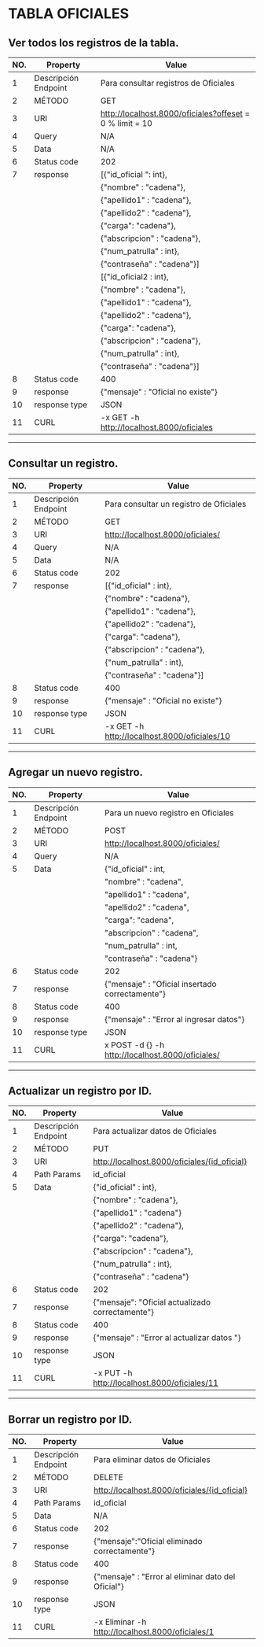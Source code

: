 # TABLA OFICIALES

## Ver todos los registros de la tabla.

|   NO.| Property                        |Value                                                   |
|------|---------------------------------|--------------------------------------------------------|
| 1    |Descripción Endpoint             |Para consultar registros de Oficiales                   |
| 2    |MÉTODO                           |GET                                                     |
| 3    |URI                              |http://localhost.8000/oficiales?offeset = 0 % limit = 10|
| 4    |Query                            |N/A                                                     |
| 5    |Data                             |N/A                                                     |
| 6    |Status code                      |202                                                     |
| 7    |response                         |[{"id_oficial ": int},                                  |
|      |                                 |        {"nombre" : "cadena"},                          |
|      |                                 |      {"apellido1" : "cadena"},                         |
|      |                                 |        {"apellido2" : "cadena"},                       |
|      |                                 |        {"carga": "cadena"},                            |
|      |                                 |        {"abscripcion" : "cadena"},                     |
|      |                                 |        {"num_patrulla" : int},                         |
|      |                                 |        {"contraseña" : "cadena"}]                      |
|      |                                 |[{"id_oficial2 : int},                                  |
|      |                                 |        {"nombre" : "cadena"},                          |
|      |                                 |      {"apellido1" : "cadena"},                         |
|      |                                 |        {"apellido2" : "cadena"},                       |
|      |                                 |        {"carga": "cadena"},                            |
|      |                                 |        {"abscripcion" : "cadena"},                     |
|      |                                 |        {"num_patrulla" : int},                         |
|      |                                 |        {"contraseña" : "cadena"}]                      |
| 8    |Status code                      |400                                                     |
| 9    |response                         |{"mensaje" : "Oficial no existe"}                       |
| 10   |response type                    |JSON                                                    |
| 11   |CURL                             |-x GET -h http://localhost.8000/oficiales               |


------------------------------------------------------------------------------------------------------------------------

## Consultar un registro.
|   NO.| Property                        |Value                                       |
|------|---------------------------------|--------------------------------------------|
| 1    |Descripción Endpoint             |Para consultar un registro de Oficiales     |
| 2    |MÉTODO                           |GET                                         |
| 3    |URI                              |http://localhost.8000/oficiales/            |
| 4    |Query                            |N/A                                         |
| 5    |Data                             |N/A                                         |
| 6    |Status code                      |202                                         |
| 7    |response                         |[{"id_oficial" : int},                    |
|      |                                 |        {"nombre" : "cadena"},              |
|      |                                 |      {"apellido1" : "cadena"},             |   
|      |                                 |        {"apellido2" : "cadena"},           |
|      |                                 |        {"carga": "cadena"},                |
|      |                                 |        {"abscripcion" : "cadena"},         |
|      |                                 |        {"num_patrulla" : int},             | 
|      |                                 |        {"contraseña" : "cadena"}]          |
| 8    |Status code                      |400                                         |
| 9    |response                         |{"mensaje" : "Oficial no existe"}           |
| 10   |response type                    |JSON                                        |
| 11   |CURL                             |-x GET -h http://localhost.8000/oficiales/10|


----------------------------------------------------------------------------------------------
## Agregar un nuevo registro.


|   NO.| Property                        |Value                                           |
|------|---------------------------------|------------------------------------------------|
| 1    |Descripción Endpoint             |Para un nuevo registro en Oficiales             |
| 2    |MÉTODO                           |POST                                            |
| 3    |URI                              |http://localhost.8000/oficiales/                |
| 4    |Query                            |N/A                                             |
| 5    |Data                             |{"id_oficial" : int,                            |
|      |                                 |    "nombre" : "cadena",                        |
|      |                                 |    "apellido1" : "cadena",                     |    
|      |                                 |    "apellido2" : "cadena",                     |
|      |                                 |    "carga": "cadena",                          |
|      |                                 |    "abscripcion" : "cadena",                   |
|      |                                 |    "num_patrulla" : int,                       |
|      |                                 |    "contraseña" : "cadena"}                    |
| 6    |Status code                      |202                                             |
| 7    |response                         |{"mensaje" : "Oficial insertado correctamente"} |
| 8    |Status code                      |400                                             |
| 9    |response                         |{"mensaje" : "Error al ingresar datos"}         |
| 10   |response type                    |JSON                                            |
| 11   |CURL                             |x POST -d {} -h http://localhost.8000/oficiales/|

----------------------------------------------------------------------------------------------
## Actualizar un registro por ID.

|   NO.| Property                        |Value                                           |
|------|---------------------------------|------------------------------------------------|
| 1    |Descripción Endpoint             |Para actualizar datos de Oficiales              |
| 2    |MÉTODO                           |PUT                                             |
| 3    |URI                              |http://localhost.8000/oficiales/{id_oficial}    |
| 4    |Path Params                      |id_oficial                                     |
| 5    |Data                             |{"id_oficial" : int},                         |
|      |                                 |   {"nombre" : "cadena"},                       |
|      |                                 |   {"apellido1" : "cadena"}                     |    
|      |                                 |   {"apellido2" : "cadena"},                    |
|      |                                 |   {"carga": "cadena"},                         |
|      |                                 |   {"abscripcion" : "cadena"},                  |
|      |                                 |   {"num_patrulla" : int},                      |
|      |                                 |   {"contraseña" : "cadena"}                    |
| 6    |Status code                      |202                                             |
| 7    |response                         |{"mensaje": "Oficial actualizado correctamente"}|
| 8    |Status code                      |400                                             |
| 9    |response                         |{"mensaje" : "Error al actualizar datos "}      |
| 10   |response type                    |JSON                                            |
| 11   |CURL                             |-x PUT -h http://localhost.8000/oficiales/11    |

----------------------------------------------------------------------------------------------------------
## Borrar un registro por ID.

|   NO.| Property                        |Value                                             |
|------|---------------------------------|--------------------------------------------      |
| 1    |Descripción Endpoint             |Para eliminar datos de Oficiales                  |
| 2    |MÉTODO                           |DELETE                                            |
| 3    |URI                              |http://localhost.8000/oficiales/{id_oficial}      |
| 4    |Path Params                      |id_oficial                                        |
| 5    |Data                             |N/A                                               |
| 6    |Status code                      |202                                               |
| 7    |response                         |{"mensaje":"Oficial eliminado correctamente"}     |
| 8    |Status code                      |400                                               |
| 9    |response                         |{"mensaje" : "Error al eliminar dato del Oficial"}|
| 10   |response type                    |JSON                                              |
| 11   |CURL                             |-x Eliminar -h http://localhost.8000/oficiales/1  |
